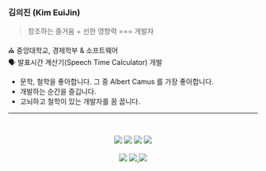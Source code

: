### 김의진 (Kim EuiJin)

> 창조하는 즐거움 + 선한 영향력 === 개발자

⛪️  중앙대학교, 경제학부 & 소프트웨어 </br>
🗣  발표시간 계산기(Speech Time Calculator) 개발

- 문학, 철학을 좋아합니다. 그 중 Albert Camus 를 가장 좋아합니다.
- 개발하는 순간을 즐깁니다.
- 고뇌하고 철학이 있는 개발자를 꿈 꿉니다.
----

</br>
<p align="center">
<img src="https://img.shields.io/badge/HTML5-E34F26?style=flat-square&logo=HTML5&logoColor=white"/>
<img src="https://img.shields.io/badge/CSS3-1572B6?style=flat-square&logo=CSS3&logoColor=white"/>
<img src="https://img.shields.io/badge/JavaScript-F7DF1E?style=flat-square&logo=JavaScript&logoColor=white"/>
<img src="https://img.shields.io/badge/react-61DAFB?style=flat-square&logo=react&logoColor=black">
</br></br>
<img src="https://img.shields.io/badge/-euijinkk97@gmail.com-EA4335?style=flat-square&logo=gmail&logoColor=white">
<a href="https://blog.naver.com/gytks4">
<img src="https://img.shields.io/badge/-NaverBlog-brightgreen?style=flat-square&logo=Naver&logoColor=white">
  </a>
 <a href="https://www.instagram.com/euijin.kk">
<img src="https://img.shields.io/badge/-Instagram-purple?style=flat-square&logo=Instagram">
  </a>



<!--
**euijinkk/euijinkk** is a ✨ _special_ ✨ repository because its `README.md` (this file) appears on your GitHub profile.

Here are some ideas to get you started:

- 🔭 I’m currently working on ...
- 🌱 I’m currently learning ...
- 👯 I’m looking to collaborate on ...
- 🤔 I’m looking for help with ...
- 💬 Ask me about ...
- 📫 How to reach me: ...
- 😄 Pronouns: ...
- ⚡ Fun fact: ...
-->

